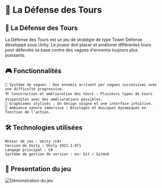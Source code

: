 # 📜 La Défense des Tours

## 🏰 La Défense des Tours

La Défense des Tours est un jeu de stratégie de type Tower Defense développé sous Unity. Le joueur doit placer et améliorer différentes tours pour défendre sa base contre des vagues d'ennemis toujours plus puissants.

## 🎮 Fonctionnalités

    🔹 Système de vagues : Des ennemis arrivent par vagues successives avec une difficulté progressive.
    🏗️ Construction et amélioration des tours : Plusieurs types de tours disponibles avec des améliorations possibles.
    🎨 Graphismes stylisés : Un design soigné et une interface intuitive.
    🎵 Ambiance sonore immersive : Bruitages et musiques dynamiques en fonction de l’action.

## 🛠️ Technologies utilisées

    Moteur de jeu : Unity (C#)
    Version de Unity : Unity 2022.3.0f1
    Langage principal : C#
    Système de gestion de version : ex: Git / GitHub

## 🎥 Presentation du jeu 

![Démonstration du jeu](./tower1.gif)
